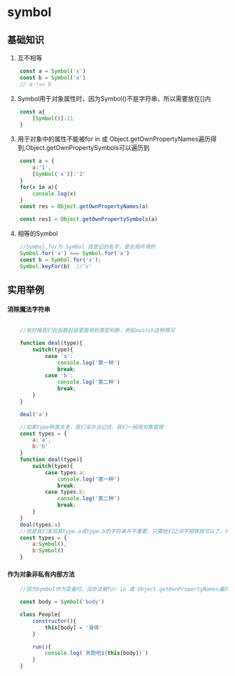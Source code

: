 # symbol

## 基础知识

1. 互不相等

```javascript
    const a = Symbol('x')
    const b = Symbol('x')
    // a !== b
```
2. Symbol用于对象属性时，因为Symbol()不是字符串，所以需要放在[]内

```javascript
    const a{
        [Symbol()]:11
    }
```

3. 用于对象中的属性不能被for in 或 Object.getOwnPropertyNames遍历得到,Object.getOwnPropertySymbols可以遍历到

```javascript
    const a = {
        a:'1',
        [Symbol('x')]:'2'
    }
    for(x in a){
        console.log(x)
    }
    const res = Object.getOwnPropertyNames(a)

    const res1 = Object.getOwnPropertySymbols(a)
```

4. 相等的Symbol

```javascript
    //Symbol.for为 Symbol 值登记的名字，是全局环境的
    Symbol.for('a') === Symbol.for('a')
    const b = Symbol.for('x');
    Symbol.keyFor(b)  //'x'
```

## 实用举例

#### 消除魔法字符串

```javascript

    //有时候我们在函数封装里面用到类型判断，例如switch这种情况

    function deal(type){
        switch(type){
            case 'a':
                console.log('第一种')
                break;
            case 'b':
                console.log('第二种')
                break;
        }
    }

    deal('a')

    //如果type种类太多，我们没办法记住，我们一般用对象管理
    const types = {
        a:'a',
        b:'b'
    }
    function deal(type){
        switch(type){
            case types.a:
                console.log('第一种')
                break;
            case types.b:
                console.log('第二种')
                break;
        }
    }
    deal(types.a)
    //但是我们发现其type.a或type.b的字符串并不重要，只要他们之间不相等就可以了，所以我们可以改成Symbol
    const types = {
        a:Symbol(),
        b:Symbol()
    }

```


#### 作为对象非私有内部方法

```javascript
    //因为Symbol作为变量时，没办法被for in 或 Object.getOwnPropertyNames遍历到，所以我们可以用于对象非私有的只有内部可用的方法

    const body = Symbol('body')

    class People{
        constructor(){
            this[body] = '身体' 
        }

        run(){
            console.log(`奔跑吧${this[body]}`)
        }
    }

```